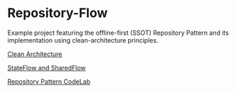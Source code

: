 # Repository-Flow
Example project featuring the offline-first (SSOT) Repository Pattern and its implementation using clean-architecture principles.

[Clean Architecture](https://developer.android.com/topic/architecture)

[StateFlow and SharedFlow](https://developer.android.com/kotlin/flow/stateflow-and-sharedflow)

[Repository Pattern CodeLab](https://developer.android.com/codelabs/basic-android-kotlin-training-repository-pattern#0)

